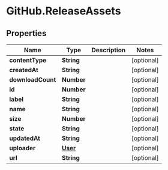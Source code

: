 # GitHub.ReleaseAssets

## Properties

Name | Type | Description | Notes
------------ | ------------- | ------------- | -------------
**contentType** | **String** |  | [optional] 
**createdAt** | **String** |  | [optional] 
**downloadCount** | **Number** |  | [optional] 
**id** | **Number** |  | [optional] 
**label** | **String** |  | [optional] 
**name** | **String** |  | [optional] 
**size** | **Number** |  | [optional] 
**state** | **String** |  | [optional] 
**updatedAt** | **String** |  | [optional] 
**uploader** | [**User**](User.md) |  | [optional] 
**url** | **String** |  | [optional] 


